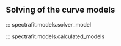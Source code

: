 ## Solving of the curve models

::: spectrafit.models.solver_model

::: spectrafit.models.calculated_models
